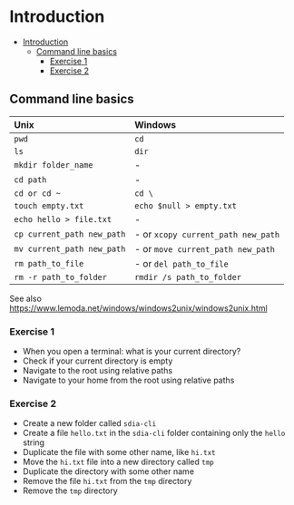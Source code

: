 # Introduction

- [Introduction](#introduction)
  - [Command line basics](#command-line-basics)
    - [Exercise 1](#exercise-1)
    - [Exercise 2](#exercise-2)

## Command line basics

| Unix                       | Windows                            |
| :------------------------- | :--------------------------------- |
| `pwd`                      | `cd`                               |
| `ls`                       | `dir`                              |
| `mkdir folder_name`        | -                                  |
| `cd path`                  | -                                  |
| `cd or cd ~`               | `cd \`                             |
| `touch empty.txt`          | `echo $null > empty.txt`           |
| `echo hello > file.txt`    | -                                  |
| `cp current_path new_path` | - or `xcopy current_path new_path` |
| `mv current_path new_path` | - or `move current_path new_path`  |
| `rm path_to_file`          | - or `del path_to_file`            |
| `rm -r path_to_folder`     | `rmdir /s path_to_folder`          |

See also <https://www.lemoda.net/windows/windows2unix/windows2unix.html>

### Exercise 1

- When you open a terminal: what is your current directory?
- Check if your current directory is empty
- Navigate to the root using relative paths
- Navigate to your home from the root using relative paths

### Exercise 2

- Create a new folder called `sdia-cli`
- Create a file `hello.txt` in the `sdia-cli` folder containing only the `hello` string
- Duplicate the file with some other name, like `hi.txt`
- Move the `hi.txt` file into a new directory called `tmp`
- Duplicate the directory with some other name
- Remove the file `hi.txt` from the `tmp` directory
- Remove the `tmp` directory
